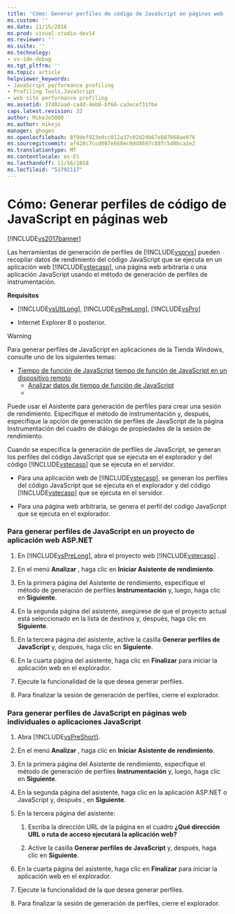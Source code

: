 ```yaml
---
title: 'Cómo: Generar perfiles de código de JavaScript en páginas web | Microsoft Docs'
ms.custom: ''
ms.date: 11/15/2016
ms.prod: visual-studio-dev14
ms.reviewer: ''
ms.suite: ''
ms.technology:
- vs-ide-debug
ms.tgt_pltfrm: ''
ms.topic: article
helpviewer_keywords:
- JavaScript performance profiling
- Profiling Tools,JavaScript
- web site performance profiling
ms.assetid: 37d02aad-ca4d-4eb0-bf66-ca3ecef31fbe
caps.latest.revision: 32
author: MikeJo5000
ms.author: mikejo
manager: ghogen
ms.openlocfilehash: 8f9def923e0cc012a37c02d24b67e807668ae976
ms.sourcegitcommit: af428c7ccd007e668ec0dd8697c88fc5d8bca1e2
ms.translationtype: MT
ms.contentlocale: es-ES
ms.lasthandoff: 11/16/2018
ms.locfileid: "51792117"
---
```

# <a name="how-to-profile-javascript-code-in-web-pages"></a>Cómo: Generar perfiles de código de JavaScript en páginas web
[!INCLUDE[vs2017banner](../includes/vs2017banner.md)]

Las herramientas de generación de perfiles de [!INCLUDE[vsprvs](../includes/vsprvs-md.md)] pueden recopilar datos de rendimiento del código JavaScript que se ejecuta en un aplicación web [!INCLUDE[vstecasp](../includes/vstecasp-md.md)], una página web arbitraria o una aplicación JavaScript usando el método de generación de perfiles de instrumentación.  
  
 **Requisitos**  
  
-   [!INCLUDE[vsUltLong](../includes/vsultlong-md.md)], [!INCLUDE[vsPreLong](../includes/vsprelong-md.md)], [!INCLUDE[vsPro](../includes/vspro-md.md)]  
  
-   Internet Explorer 8 o posterior.  
  
> [!WARNING]
>  Para generar perfiles de JavaScript en aplicaciones de la Tienda Windows, consulte uno de los siguientes temas:  
> 
> - [Tiempo de función de JavaScript](http://msdn.microsoft.com/library/b2bf49fc-aea7-4d9c-8fcf-cff8b8dd0c03) [tiempo de función de JavaScript en un dispositivo remoto](http://msdn.microsoft.com/library/d78812b6-a97e-46dc-8d99-e724d1d725d8)  
>   -   [Analizar datos de tiempo de función de JavaScript](http://msdn.microsoft.com/library/b5aea8d8-36df-47ba-a7ca-95406700ca9b)  
>   -  
  
 Puede usar el Asistente para generación de perfiles para crear una sesión de rendimiento. Especifique el método de instrumentación y, después, especifique la opción de generación de perfiles de JavaScript de la página Instrumentación del cuadro de diálogo de propiedades de la sesión de rendimiento.  
  
 Cuando se especifica la generación de perfiles de JavaScript, se generan los perfiles del código JavaScript que se ejecuta en el explorador y del código [!INCLUDE[vstecasp](../includes/vstecasp-md.md)] que se ejecuta en el servidor.  
  
-   Para una aplicación web de [!INCLUDE[vstecasp](../includes/vstecasp-md.md)], se generan los perfiles del código JavaScript que se ejecuta en el explorador y del código [!INCLUDE[vstecasp](../includes/vstecasp-md.md)] que se ejecuta en el servidor.  
  
-   Para una página web arbitraria, se genera el perfil del código JavaScript que se ejecuta en el explorador.  
  
### <a name="to-profile-javascript-in-an-aspnet-web-application-project"></a>Para generar perfiles de JavaScript en un proyecto de aplicación web ASP.NET  
  
1.  En [!INCLUDE[vsPreLong](../includes/vsprelong-md.md)], abra el proyecto web [!INCLUDE[vstecasp](../includes/vstecasp-md.md)] .  
  
2.  En el menú **Analizar** , haga clic en **Iniciar Asistente de rendimiento**.  
  
3.  En la primera página del Asistente de rendimiento, especifique el método de generación de perfiles **Instrumentación** y, luego, haga clic en **Siguiente**.  
  
4.  En la segunda página del asistente, asegúrese de que el proyecto actual está seleccionado en la lista de destinos y, después, haga clic en **Siguiente**.  
  
5.  En la tercera página del asistente, active la casilla **Generar perfiles de JavaScript** y, después, haga clic en **Siguiente**.  
  
6.  En la cuarta página del asistente, haga clic en **Finalizar** para iniciar la aplicación web en el explorador.  
  
7.  Ejecute la funcionalidad de la que desea generar perfiles.  
  
8.  Para finalizar la sesión de generación de perfiles, cierre el explorador.  
  
### <a name="to-profile-javascript-in-individual-web-pages-or-a-javascript-applications"></a>Para generar perfiles de JavaScript en páginas web individuales o aplicaciones JavaScript  
  
1.  Abra [!INCLUDE[vsPreShort](../includes/vspreshort-md.md)].  
  
2.  En el menú **Analizar** , haga clic en **Iniciar Asistente de rendimiento**.  
  
3.  En la primera página del Asistente de rendimiento, especifique el método de generación de perfiles **Instrumentación** y, luego, haga clic en **Siguiente**.  
  
4.  En la segunda página del asistente, haga clic en la aplicación ASP.NET o JavaScript y, después , en **Siguiente**.  
  
5.  En la tercera página del asistente:  
  
    1.  Escriba la dirección URL de la página en el cuadro **¿Qué dirección URL o ruta de acceso ejecutará la aplicación web?**  
  
    2.  Active la casilla **Generar perfiles de JavaScript** y, después, haga clic en **Siguiente**.  
  
6.  En la cuarta página del asistente, haga clic en **Finalizar** para iniciar la aplicación web en el explorador.  
  
7.  Ejecute la funcionalidad de la que desea generar perfiles.  
  
8.  Para finalizar la sesión de generación de perfiles, cierre el explorador.



